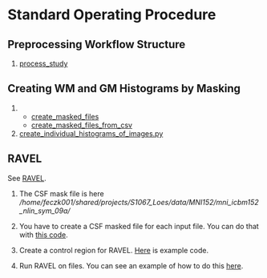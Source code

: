 # Standard Operating Procedure

## Preprocessing Workflow Structure

 1. [process_study](../bin/mri_modification/transform_study_dir_files.sh)

## Creating WM and GM Histograms by Masking
 
 1.
     * [create_masked_files](../src/dcan/image_normalization/create_masked_files.py)
     * [create_masked_files_from_csv](../src/dcan/image_normalization/create_masked_files_from_csv.py)
 3. [create_individual_histograms_of_images.py](../src/dcan/eda/create_individual_histograms_of_images.py)
 
## RAVEL
 
See [RAVEL](https://github.com/DCAN-Labs/RAVEL/blob/master/docs/RAVEL.Rmd).

1. The CSF mask file is here 
     */home/feczk001/shared/projects/S1067_Loes/data/MNI152/mni_icbm152_nlin_sym_09a/*

2. You have to create a CSF masked file for each input file.  You can do that with [this code](https://github.com/DCAN-Labs/loes-scoring-2/blob/main/src/dcan/preprocessing/mask_files.py).
 

3. Create a control region for RAVEL.  [Here](https://github.com/DCAN-Labs/RAVEL/blob/master/R/dcan/create_control_region.R) is example code.

4. Run RAVEL on files.  You can see an example of how to do this [here](https://github.com/DCAN-Labs/RAVEL/blob/master/R/dcan/ravel.R).
